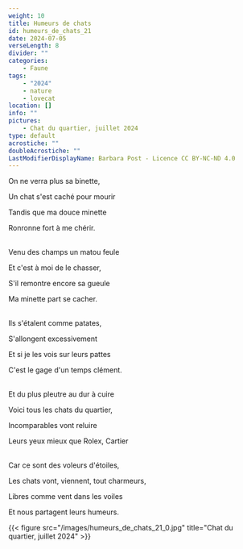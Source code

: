 ```yaml
---
weight: 10
title: Humeurs de chats
id: humeurs_de_chats_21
date: 2024-07-05
verseLength: 8
divider: ""
categories:
    - Faune
tags:
    - "2024"
    - nature
    - lovecat
location: []
info: ""
pictures:
    - Chat du quartier, juillet 2024
type: default
acrostiche: ""
doubleAcrostiche: ""
LastModifierDisplayName: Barbara Post - Licence CC BY-NC-ND 4.0
---
```

On ne verra plus sa binette,

Un chat s'est caché pour mourir

Tandis que ma douce minette

Ronronne fort à me chérir.

 \
Venu des champs un matou feule

Et c'est à moi de le chasser,

S'il remontre encore sa gueule

Ma minette part se cacher.

 \
Ils s'étalent comme patates,

S'allongent excessivement

Et si je les vois sur leurs pattes

C'est le gage d'un temps clément.

 \
Et du plus pleutre au dur à cuire

Voici tous les chats du quartier,

Incomparables vont reluire

Leurs yeux mieux que Rolex, Cartier

 \
Car ce sont des voleurs d'étoiles,

Les chats vont, viennent, tout charmeurs,

Libres comme vent dans les voiles

Et nous partagent leurs humeurs.

<!-- FM:Snippet:Start data:{"id":"_figure","fields":[{"name":"imageName","value":"humeurs_de_chats_21_0.jpg"},{"name":"imageCaption","value":"Chat du quartier, juillet 2024"}]} -->
{{< figure src="/images/humeurs_de_chats_21_0.jpg" title="Chat du quartier, juillet 2024" >}}
<!-- FM:Snippet:End -->